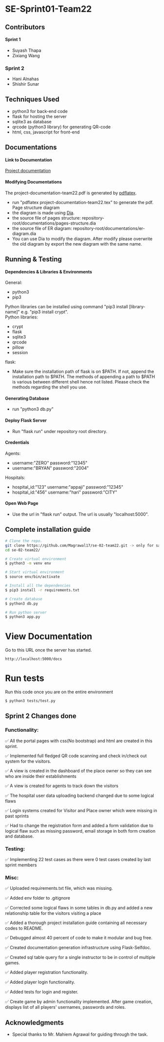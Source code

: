 # SE-Sprint01-Team22

## Contributors
#### Sprint 1
- Suyash Thapa
- Zixiang Wang 

### Sprint 2
- Hani Alnahas
- Shishir Sunar

## Techniques Used
- python3 for back-end code
- flask for hosting the server
- sqlite3 as database
- qrcode (python3 library) for generating QR-code
- html, css, javascript for front-end

## Documentations
#### Link to Documentation
[Project documentation](documentations/project-documentation-team22.pdf)
#### Modifying Documentations
The project-documentation-team22.pdf is generated by [pdflatex](https://www.tug.org/applications/pdftex/).
- run "pdflatex project-documentation-team22.tex" to generate the pdf.
Page structure diagram
- the diagram is made using [Dia](https://wiki.gnome.org/Apps/Dia/).
- the source file of pages structure: repository-root/documentations/pages-structure.dia
- the source file of ER diagram: repository-root/documentations/er-diagram.dia
- You can use Dia to modify the diagram. After modify please overwrite the old
   diagram by export the new diagram with the same name.


## Running & Testing

#### Dependencies & Libraries & Environments
General:
- python3
- pip3

Python libraries can be installed using command "pip3 install [library-name]" e.g. "pip3 install crypt".
<br>
Python libraries: 
- crypt
- flask
- sqlite3
- qrcode
- pillow
- session

flask:
- Make sure the installation path of flask is on $PATH. If not, append the installation path to $PATH.
  The methods of appending a path to $PATH is various between different shell hence not listed.
  Please check the methods regarding the shell you use.

#### Generating Database
- run "python3 db.py"

#### Deploy Flask Server
- Run "flask run" under repository root directory.

#### Credentials
Agents:
- username:"ZERO" password:"12345"
- username:"BRYAN"  password:"2004"

Hospitals:
- hospital\_id:"123" username:"appaji" password:"12345"
- hospital\_id:"456" username:"hari" password:"CITY"

#### Open Web Page
- Use the url in "flask run" output. The url is usually "localhost:5000".

## Complete installation guide
```bash
# Clone the repo.
git clone https://github.com/Magrawal17/se-02-team22.git -> only for sample
cd se-02-team22/

# Create virtual environment
$ python3 -m venv env

# Start virtual environment
$ source env/bin/activate

# Install all the dependencies
$ pip3 install -r requirements.txt

# Create database
$ python3 db.py

# Run python server
$ python3 app.py

```

# View Documentation

Go to this URL once the server has started.

```
http://localhost:5000/docs
```
# Run tests

Run this code once you are on the entire environment

```sh
$ python3 tests/test.py
```


## Sprint 2 Changes done

### Functionality:

✅  All the portal pages with css(No bootstrap) and html are created in this sprint.

✅  Implemented full fledged QR code scanning and check in/check out system for the visitors.

✅  A view is created in the dashboard of the place owner so they can see who are inside their establishments

✅  A view is created for agents to track down the visitors

✅  The hospital user data uploading backend changed due to some logical flaws

✅  Login systems created for Visitor and Place owner which were missing in past sprints

✅  Had to change the registration form and added a form validation due to logical flaw such as missing password, email storage in both form creation and database.

### Testing:

✅  Implementing 22 test cases as there were 0 test cases created by last sprint members

### Misc:

✅  Uploaded requirements.txt file, which was missing.

✅   Added env folder to .gitignore

✅   Corrected some logical flaws in some tables in db.py and added a new relationship table for the visitors visiting a place

✅   Added a thorough project installation guide containing all necessary codes to README.

✅   Debugged almost 40 percent of code to make it modular and bug free.

✅   Created documentation generation infrastructure using Flask-Selfdoc.

✅   Created sql table query for a single instructor to be in control of multiple games.

✅   Added player registration functionality.

✅   Added player login functionality.

✅   Added tests for login and register.

✅   Create game by admin functionality implemented. After game creation, displays list of all players' usernames, passwords and roles.

## Acknowledgments

* Special thanks to Mr. Mahiem Agrawal for guiding through the task.

